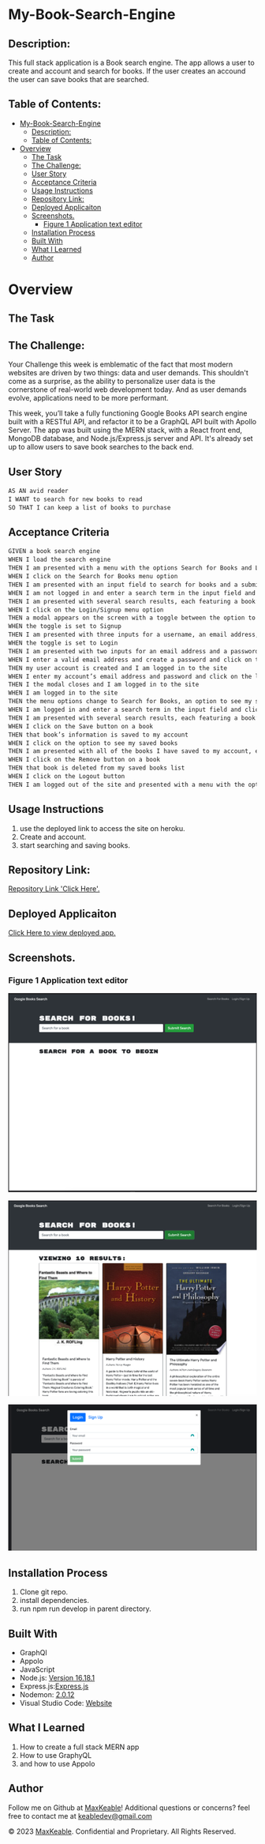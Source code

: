 # My-Book-Search-Engine

  
## Description:

This full stack application is a Book search engine. The app allows a user to create and account and search for books. If the user creates an accound the user can save books that are searched. 

## Table of Contents:
- [My-Book-Search-Engine](#my-book-search-engine)
  - [Description:](#description)
  - [Table of Contents:](#table-of-contents)
- [Overview](#overview)
  - [The Task](#the-task)
  - [The Challenge:](#the-challenge)
  - [User Story](#user-story)
  - [Acceptance Criteria](#acceptance-criteria)
  - [Usage Instructions](#usage-instructions)
  - [Repository Link:](#repository-link)
  - [Deployed Applicaiton](#deployed-applicaiton)
  - [Screenshots.](#screenshots)
    - [Figure 1 Application text editor](#figure-1-application-text-editor)
  - [Installation Process](#installation-process)
  - [Built With](#built-with)
  - [What I Learned](#what-i-learned)
  - [Author](#author)

# Overview

## The Task

## The Challenge:
Your Challenge this week is emblematic of the fact that most modern websites are driven by two things: data and user demands. This shouldn't come as a surprise, as the ability to personalize user data is the cornerstone of real-world web development today. And as user demands evolve, applications need to be more performant.

This week, you’ll take a fully functioning Google Books API search engine built with a RESTful API, and refactor it to be a GraphQL API built with Apollo Server. The app was built using the MERN stack, with a React front end, MongoDB database, and Node.js/Express.js server and API. It's already set up to allow users to save book searches to the back end.

## User Story
```md
AS AN avid reader
I WANT to search for new books to read
SO THAT I can keep a list of books to purchase
```

## Acceptance Criteria
```md
GIVEN a book search engine
WHEN I load the search engine
THEN I am presented with a menu with the options Search for Books and Login/Signup and an input field to search for books and a submit button
WHEN I click on the Search for Books menu option
THEN I am presented with an input field to search for books and a submit button
WHEN I am not logged in and enter a search term in the input field and click the submit button
THEN I am presented with several search results, each featuring a book’s title, author, description, image, and a link to that book on the Google Books site
WHEN I click on the Login/Signup menu option
THEN a modal appears on the screen with a toggle between the option to log in or sign up
WHEN the toggle is set to Signup
THEN I am presented with three inputs for a username, an email address, and a password, and a signup button
WHEN the toggle is set to Login
THEN I am presented with two inputs for an email address and a password and login button
WHEN I enter a valid email address and create a password and click on the signup button
THEN my user account is created and I am logged in to the site
WHEN I enter my account’s email address and password and click on the login button
THEN I the modal closes and I am logged in to the site
WHEN I am logged in to the site
THEN the menu options change to Search for Books, an option to see my saved books, and Logout
WHEN I am logged in and enter a search term in the input field and click the submit button
THEN I am presented with several search results, each featuring a book’s title, author, description, image, and a link to that book on the Google Books site and a button to save a book to my account
WHEN I click on the Save button on a book
THEN that book’s information is saved to my account
WHEN I click on the option to see my saved books
THEN I am presented with all of the books I have saved to my account, each featuring the book’s title, author, description, image, and a link to that book on the Google Books site and a button to remove a book from my account
WHEN I click on the Remove button on a book
THEN that book is deleted from my saved books list
WHEN I click on the Logout button
THEN I am logged out of the site and presented with a menu with the options Search for Books and Login/Signup and an input field to search for books and a submit button  
```


## Usage Instructions

1. use the deployed link to access the site on heroku. 
2. Create and account.
3. start searching and saving books.


## Repository Link:
[Repository Link 'Click Here'.](https://github.com/MaxKeable/Book-Search)

## Deployed Applicaiton 
[Click Here to view deployed app.](******************)

## Screenshots.
### Figure 1 Application text editor
![screen shot 1](./assets/screenshot1.png)

![screen shot 2](./assets/screenshot2.png)

![screen shot 2](./assets/screenshot3.png)


## Installation Process
1. Clone git repo.
2. install dependencies.
3. run npm run develop in parent directory.

## Built With

- GraphQl
- Appolo 
- JavaScript
- Node.js: [Version 16.18.1](https://nodejs.org/en/blog/release/v16.18.1/)
- Express.js:[Express.js](https://expressjs.com/en/starter/installing.html)
- Nodemon: [2.0.12](https://www.npmjs.com/package/nodemon/v/2.0.12)
- Visual Studio Code: [Website](https://code.visualstudio.com/)

## What I Learned
1. How to create a full stack MERN app
2. How to use GraphyQL
3. and how to use Appolo

## Author

Follow me on Github at [MaxKeable](https://github.com/MaxKeable)! Additional questions or concerns? feel free to contact me at keabledev@gmail.com


© 2023 [MaxKeable](https://github.com/MaxKeable). Confidential and Proprietary. All Rights Reserved.